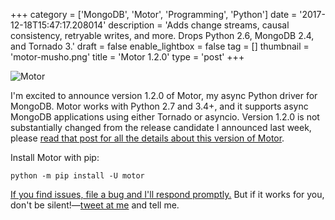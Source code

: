 +++
category = ['MongoDB', 'Motor', 'Programming', 'Python']
date = '2017-12-18T15:47:17.208014'
description = 'Adds change streams, causal consistency, retryable writes, and more. Drops Python 2.6, MongoDB 2.4, and Tornado 3.'
draft = false
enable_lightbox = false
tag = []
thumbnail = 'motor-musho.png'
title = 'Motor 1.2.0'
type = 'post'
+++

<p><img style="display:block; margin-left:auto; margin-right:auto;" src="motor-musho.png" alt="Motor" border="0" /></p>

I'm excited to announce version 1.2.0 of Motor, my async Python driver for MongoDB. Motor works with Python 2.7 and 3.4+, and it supports async MongoDB applications using either Tornado or asyncio. Version 1.2.0 is not substantially changed from the release candidate I announced last week, please [read that post for all the details about this version of Motor](/motor-1-2-release-candidate).

Install Motor with pip:

```text
python -m pip install -U motor
```

<a href="https://jira.mongodb.org/browse/MOTOR/">If you find issues, file a bug and I'll respond promptly.</a> But if it works for you, don't be silent!&mdash;<a href="https://twitter.com/jessejiryudavis">tweet at me</a> and tell me.
